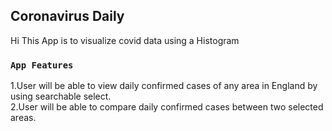## Coronavirus Daily

Hi This App is to visualize covid data using a Histogram

### `App Features`

1.User will be able to view daily confirmed cases of any area in England by using searchable select.<br/>
2.User will be able to compare daily confirmed cases between two selected areas.
